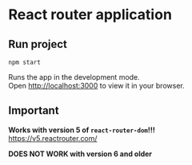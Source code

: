 # React router application

## Run project

`npm start`

Runs the app in the development mode.\
Open [http://localhost:3000](http://localhost:3000) to view it in your browser.

## Important
**Works with version 5 of `react-router-dom`!!!**\
https://v5.reactrouter.com/

**DOES NOT WORK with version 6 and older**
